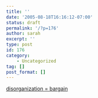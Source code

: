 ```yaml
---
title: ''
date: '2005-08-18T16:16:12-07:00'
status: draft
permalink: '/?p=176'
author: sarah
excerpt: ''
type: post
id: 176
category:
    - Uncategorized
tag: []
post_format: []
---
```

[disorganization = bargain](http://www.pixelcharmer.com/fieldnotes/archives/process_designing/2004/000443.html)
